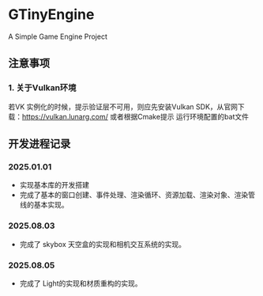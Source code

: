 # GTinyEngine
A Simple Game Engine Project

## 注意事项
### 1. 关于Vulkan环境
若VK 实例化的时候，提示验证层不可用，则应先安装Vulkan SDK，从官网下载：https://vulkan.lunarg.com/
或者根据Cmake提示 运行环境配置的bat文件

## 开发进程记录
### 2025.01.01
- 实现基本库的开发搭建
- 完成了基本的窗口创建、事件处理、渲染循环、资源加载、渲染对象、渲染管线的基本实现。
### 2025.08.03
- 完成了 skybox 天空盒的实现和相机交互系统的实现。
### 2025.08.05
- 完成了 Light的实现和材质重构的实现。
